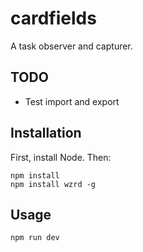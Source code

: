 cardfields
==================

A task observer and capturer.

## TODO

- Test import and export

Installation
------------

First, install Node. Then:

    npm install
    npm install wzrd -g

Usage
-----

    npm run dev
